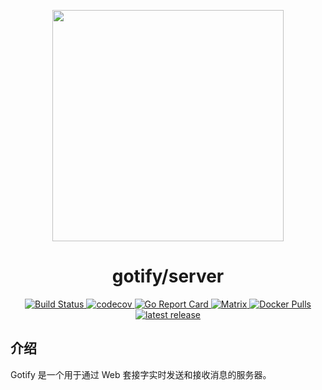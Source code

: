 <p align="center">
    <a href="https://github.com/gotify/logo">
        <img height="370px" src="https://testingcf.jsdelivr.net/gh/gotify/logo@master/gotify-logo.png" />
    </a>
</p>

<h1 align="center">gotify/server</h1>

<p align="center">
    <a href="https://github.com/gotify/server/actions?query=workflow%3Abuild">
        <img alt="Build Status" src="https://github.com/gotify/server/workflows/build/badge.svg">
    </a>
    <a href="https://codecov.io/gh/gotify/server">
        <img alt="codecov" src="https://codecov.io/gh/gotify/server/branch/master/graph/badge.svg">
    </a>
    <a href="https://goreportcard.com/report/github.com/gotify/server">
        <img alt="Go Report Card" src="https://goreportcard.com/badge/github.com/gotify/server">
    </a>
    <a href="https://matrix.to/#/#gotify:matrix.org">
        <img alt="Matrix" src="https://img.shields.io/matrix/gotify:matrix.org.svg">
    </a>
    <a href="https://hub.docker.com/r/gotify/server">
        <img alt="Docker Pulls" src="https://img.shields.io/docker/pulls/gotify/server.svg">
    </a>
    <a href="https://github.com/gotify/server/releases/latest">
        <img alt="latest release" src="https://img.shields.io/github/release/gotify/server.svg">
    </a>
</p>

## 介绍
Gotify 是一个用于通过 Web 套接字实时发送和接收消息的服务器。
